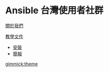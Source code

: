# Ansible 台灣使用者社群

[關於我們](about.md)

[教學文件]()

 * [安裝](docs/installation.md)
 * [簡報](docs/presentation.md)



[gimmick:theme](cosmo)

